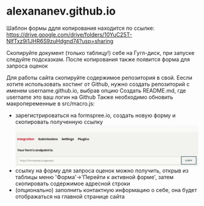 # alexananev.github.io

Шаблон формы ддля копирования находится по ссылке:
https://drive.google.com/drive/folders/10YuC25T-NIfTxz9i1JHR6S9zuHdgnd74?usp=sharing

Скопируйте документ (только таблицу!) себе на Гугл-диск, при запуске следуйте подсказкам. После копирования также появится форма для запроса оценок

Для работы сайта скопируйте содержимое репозитория в свой. Еесли хотите использовать хостинг от Github, нужно создать репозиторий с именем username.github.io, выбрав опцию Создать README.md, где username это ваш логин на Github
Также необходимо обновить макропеременные в src/macro.js:
  - зарегистрироваться на formspree.io, создать новую форму и скопировать полученную ссылку ![picture](img/Screen1.png)
  - ссылку на форму для запроса оценок можно получить, открыв из таблицы меню 'Форма'->'Перейти к активной форме', затем скопировать содержимое адресной строки
  - (опционально) заполнить контактную информацию о себе, она будет отображаться на главной странице сайта
